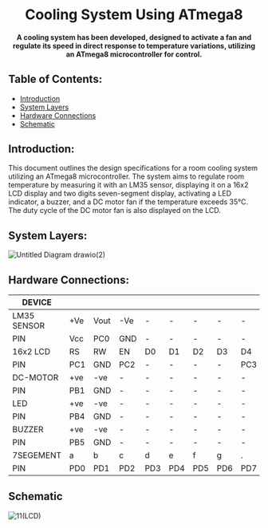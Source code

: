 <h1 align="center">
  Cooling System Using ATmega8
</h1>

<h4 align="center">A cooling system has been developed, designed to activate a fan and regulate its speed in direct response to
temperature variations, utilizing an ATmega8 microcontroller for control.</h4>

## Table of Contents:
- [Introduction](#introduction)
- [System Layers](#system-layers)
- [Hardware Connections](#hardware-connections)
- [Schematic](#schematic)

## Introduction:
This document outlines the design specifications for a room cooling system utilizing an ATmega8 microcontroller. The system aims to regulate room temperature by measuring it with an LM35 sensor, displaying it on a 16x2 LCD display and two digits seven-segment display, activating a LED indicator, a buzzer, and a DC motor fan if the temperature exceeds 35°C. The duty cycle of the DC motor fan is also displayed on the LCD.
## System Layers:
![Untitled Diagram drawio(2)](https://github.com/kshaker97/cooling-system-atmega8/assets/145481109/86780b59-ac5d-4052-9525-2c8efc85877d)
## Hardware Connections:

| DEVICE    |     |      |     |     |     |     |     |     |     |     |     |
| ------- | ------------ | ------- | ------- |------- |------- |------- |------- |------- |------- |------- |------- |
|   LM35 SENSOR  | +Ve    | Vout     | -Ve    | -    | -    | -    | -    | -    | -    | -    | -    |
|   PIN  | Vcc    | PC0     | GND    | -    | -    | -    | -    | -    | -    | -    | -    |
|   16x2 LCD  | RS    | RW     | EN    | D0    | D1    | D2    | D3    | D4    | D5    | D6    | D7    |
|   PIN  | PC1    | GND     | PC2    | -    | -    | -    | -    | PC3    | PC4    | PC5    | PC6    |
|   DC-MOTOR  | +ve    | -ve     | -    | -    | -    | -    | -    | -    | -    | -    | -    |
|   PIN  | PB1    | GND     | -    | -    | -    | -    | -    | -    | -    | -    | -    |
|   LED  | +ve    | -ve     | -    | -    | -    | -    | -    | -    | -    | -    | -    |
|   PIN  | PB4    | GND     | -    | -    | -    | -    | -    | -    | -    | -    | -    |
|   BUZZER  | +ve    | -ve     | -    | -    | -    | -    | -    | -    | -    | -    | -    |
|   PIN  | PB5    | GND     | -    | -    | -    | -    | -    | -    | -    | -    | -    |
|   7SEGEMENT  | a    | b     | c    | d    | e    | f    | g    | .    | EN0    | EN1    | -    |
|   PIN  | PD0    | PD1     | PD2    | PD3    | PD4    | PD5    | PD6    | PD7    | PB2    | PB3    | -    |






## Schematic
![11(LCD)](https://github.com/kshaker97/Cooling_System/assets/145481109/89372a8f-ccb1-4e07-a90e-e69f77ced972)
